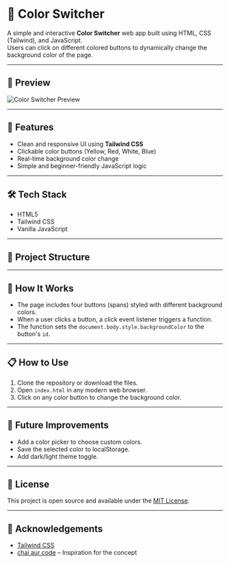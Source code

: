 # 🎨 Color Switcher

A simple and interactive **Color Switcher** web app built using HTML, CSS (Tailwind), and JavaScript.  
Users can click on different colored buttons to dynamically change the background color of the page.

---

## 📸 Preview

![Color Switcher Preview](screenshot.png) <!-- Replace with actual screenshot path -->

---

## 🚀 Features

- Clean and responsive UI using **Tailwind CSS**
- Clickable color buttons (Yellow, Red, White, Blue)
- Real-time background color change
- Simple and beginner-friendly JavaScript logic

---

## 🛠️ Tech Stack

- HTML5
- Tailwind CSS
- Vanilla JavaScript

---

## 📂 Project Structure


---

## 🧠 How It Works

- The page includes four buttons (spans) styled with different background colors.
- When a user clicks a button, a click event listener triggers a function.
- The function sets the `document.body.style.backgroundColor` to the button's `id`.

---

## 📋 How to Use

1. Clone the repository or download the files.
2. Open `index.html` in any modern web browser.
3. Click on any color button to change the background color.

---

## 🎯 Future Improvements

- Add a color picker to choose custom colors.
- Save the selected color to localStorage.
- Add dark/light theme toggle.

---

## 📃 License

This project is open source and available under the [MIT License](LICENSE).

---

## 🙌 Acknowledgements

- [Tailwind CSS](https://tailwindcss.com/)
- [chai aur code](https://www.youtube.com/@chaiaurcode) – Inspiration for the concept

